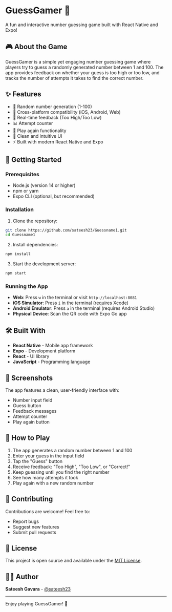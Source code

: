 # GuessGamer 🎯

A fun and interactive number guessing game built with React Native and Expo!

## 🎮 About the Game

GuessGamer is a simple yet engaging number guessing game where players try to guess a randomly generated number between 1 and 100. The app provides feedback on whether your guess is too high or too low, and tracks the number of attempts it takes to find the correct number.

## ✨ Features

- 🎲 Random number generation (1-100)
- 📱 Cross-platform compatibility (iOS, Android, Web)
- 🎯 Real-time feedback (Too High/Too Low)
- 📊 Attempt counter
- 🔄 Play again functionality
- 🎨 Clean and intuitive UI
- ⚡ Built with modern React Native and Expo

## 🚀 Getting Started

### Prerequisites

- Node.js (version 14 or higher)
- npm or yarn
- Expo CLI (optional, but recommended)

### Installation

1. Clone the repository:
```bash
git clone https://github.com/sateesh23/Guessname1.git
cd Guessname1
```

2. Install dependencies:
```bash
npm install
```

3. Start the development server:
```bash
npm start
```

### Running the App

- **Web**: Press `w` in the terminal or visit `http://localhost:8081`
- **iOS Simulator**: Press `i` in the terminal (requires Xcode)
- **Android Emulator**: Press `a` in the terminal (requires Android Studio)
- **Physical Device**: Scan the QR code with Expo Go app

## 🛠️ Built With

- **React Native** - Mobile app framework
- **Expo** - Development platform
- **React** - UI library
- **JavaScript** - Programming language

## 📱 Screenshots

The app features a clean, user-friendly interface with:
- Number input field
- Guess button
- Feedback messages
- Attempt counter
- Play again button

## 🎯 How to Play

1. The app generates a random number between 1 and 100
2. Enter your guess in the input field
3. Tap the "Guess" button
4. Receive feedback: "Too High", "Too Low", or "Correct!"
5. Keep guessing until you find the right number
6. See how many attempts it took
7. Play again with a new random number

## 🤝 Contributing

Contributions are welcome! Feel free to:
- Report bugs
- Suggest new features
- Submit pull requests

## 📄 License

This project is open source and available under the [MIT License](LICENSE).

## 👨‍💻 Author

**Sateesh Gavara** - [@sateesh23](https://github.com/sateesh23)

---

Enjoy playing GuessGamer! 🎉
